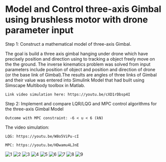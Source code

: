 # Model and Control three-axis Gimbal using brushless motor with drone parameter input

Step 1: Construct a mathematical model of three-axis Gimbal.

  The goal is build a three axis gimbal hanging under drone which have precisely position and direction using to tracking a object           freely move on the the ground. The inverse kinematics problem was solved from input parameters include position of object and             position and direction of drone (or the base link of Gimbal).The results are angles of three links of Gimbal and their value was           entered into Simulink Model that had built using Simscape Multibody toolbox in Matlab.
  
    Link video simulation here: https://youtu.be/cXD1rDbsp4I
        
Step 2: Implement and compare LQR/LQG and MPC control algorithms for the three-axis Gimbal Model

    Outcome with MPC constraint: -6 < u < 6 (kN) 
  
  The video simulation:
  
    LQG: https://youtu.be/W8o5ViPu-cI

    MPC: https://youtu.be/HDwamu4LJnE

![1](https://user-images.githubusercontent.com/12315370/29611271-22118e8c-8827-11e7-82a6-7eb7787a9847.jpg)
![2](https://user-images.githubusercontent.com/12315370/29611268-21fc8e74-8827-11e7-80ca-cbf95f58dd93.jpg)
![3](https://user-images.githubusercontent.com/12315370/29611272-2217ec0a-8827-11e7-9970-f9a7e52259e9.jpg)
![4](https://user-images.githubusercontent.com/12315370/29611273-2239c096-8827-11e7-8815-6f915780b45c.jpg)
![5](https://user-images.githubusercontent.com/12315370/29611275-2242a6c0-8827-11e7-8c8f-fa298ffa8c7f.jpg)
![6](https://user-images.githubusercontent.com/12315370/29611274-2240ae06-8827-11e7-9c94-86721e59c489.jpg)
![7](https://user-images.githubusercontent.com/12315370/29611267-21f4b56e-8827-11e7-8cf9-98936001be2b.jpg)
![8](https://user-images.githubusercontent.com/12315370/29611269-220ca64c-8827-11e7-8522-d9fdd7d51dbc.jpg)
![9](https://user-images.githubusercontent.com/12315370/29611270-220f1648-8827-11e7-826f-35d7904e0043.jpg)
